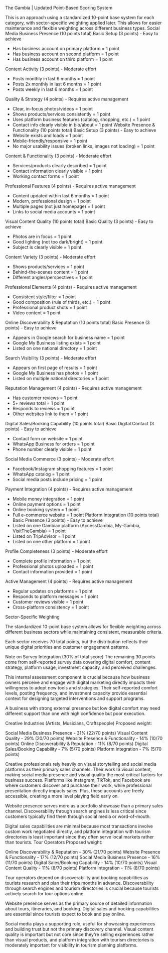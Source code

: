The Gambia | Updated Point-Based Scoring System

This is an approach using a standardized 10-point base system for each category, with sector-specific weighting applied later. This allows for easier maintenance and flexible weighting across different business types.
Social Media Business Presence (10 points total)
Basic Setup (3 points) - Easy to achieve
- Has business account on primary platform = 1 point
- Has business account on second platform = 1 point
- Has business account on third platform = 1 point

Content Activity (3 points) - Moderate effort
- Posts monthly in last 6 months = 1 point
- Posts 2x monthly in last 6 months = 1 point
- Posts weekly in last 6 months = 1 point

Quality & Strategy (4 points) - Requires active management
- Clear, in-focus photos/videos = 1 point
- Shows products/services consistently = 1 point
- Uses platform business features (catalog, shopping, etc.) = 1 point
- Contact info clearly visible in bio/about = 1 point
Website Presence & Functionality (10 points total)
Basic Setup (3 points) - Easy to achieve
- Website exists and loads = 1 point
- Mobile-friendly/responsive = 1 point
- No major usability issues (broken links, images not loading) = 1 point

Content & Functionality (3 points) - Moderate effort
- Services/products clearly described = 1 point
- Contact information clearly visible = 1 point
- Working contact forms = 1 point

Professional Features (4 points) - Requires active management
- Content updated within last 6 months = 1 point
- Modern, professional design = 1 point
- Multiple pages (not just homepage) = 1 point
- Links to social media accounts = 1 point

Visual Content Quality (10 points total)
Basic Quality (3 points) - Easy to achieve
- Photos are in focus = 1 point
- Good lighting (not too dark/bright) = 1 point
- Subject is clearly visible = 1 point

Content Variety (3 points) - Moderate effort
- Shows products/services = 1 point
- Behind-the-scenes content = 1 point
- Different angles/perspectives = 1 point

Professional Elements (4 points) - Requires active management
- Consistent style/filter = 1 point
- Good composition (rule of thirds, etc.) = 1 point
- Professional product shots = 1 point
- Video content = 1 point

Online Discoverability & Reputation (10 points total)
Basic Presence (3 points) - Easy to achieve
- Appears in Google search for business name = 1 point
- Google My Business listing exists = 1 point
- Listed on one national directory = 1 point

Search Visibility (3 points) - Moderate effort
- Appears on first page of results = 1 point
- Google My Business has photos = 1 point
- Listed on multiple national directories = 1 point

Reputation Management (4 points) - Requires active management
- Has customer reviews = 1 point
- 5+ reviews total = 1 point
- Responds to reviews = 1 point
- Other websites link to them = 1 point

Digital Sales/Booking Capability (10 points total)
Basic Digital Contact (3 points) - Easy to achieve
- Contact form on website = 1 point
- WhatsApp Business for orders = 1 point
- Phone number clearly visible = 1 point

Social Media Commerce (3 points) - Moderate effort
- Facebook/Instagram shopping features = 1 point
- WhatsApp catalog = 1 point
- Social media posts include pricing = 1 point

Payment Integration (4 points) - Requires active management
- Mobile money integration = 1 point
- Online payment options = 1 point
- Online booking system = 1 point
- Full e-commerce website = 1 point
Platform Integration (10 points total)
Basic Presence (3 points) - Easy to achieve
- Listed on one Gambian platform (AccessGambia, My-Gambia, VisitTheGambia) = 1 point
- Listed on TripAdvisor = 1 point
- Listed on one other platform = 1 point

Profile Completeness (3 points) - Moderate effort
- Complete profile information = 1 point
- Professional photos uploaded = 1 point
- Contact information provided = 1 point

Active Management (4 points) - Requires active management
- Regular updates on platforms = 1 point
- Responds to platform messages = 1 point
- Customer reviews visible = 1 point
- Cross-platform consistency = 1 point

Sector-Specific Weighting

The standardized 10-point base system allows for flexible weighting across different business sectors while maintaining consistent, measurable criteria. 

Each sector receives 70 total points, but the distribution reflects their unique digital priorities and customer engagement patterns.

Note on Survey Integration (30% of total score)
The remaining 30 points come from self-reported survey data covering digital comfort, content strategy, platform usage, investment capacity, and perceived challenges. 

This internal assessment component is crucial because how business owners perceive and engage with digital marketing directly impacts their willingness to adopt new tools and strategies. Their self-reported comfort levels, posting frequency, and investment capacity provide essential context for designing targeted interventions and support programs.

A business with strong external presence but low digital comfort may need different support than one with high confidence but poor execution.

Creative Industries (Artists, Musicians, Craftspeople)
Proposed weight:

Social Media Business Presence - 31% (22/70 points)
Visual Content Quality - 29% (20/70 points)
Website Presence & Functionality - 14% (10/70 points)
Online Discoverability & Reputation - 11% (8/70 points)
Digital Sales/Booking Capability - 7% (5/70 points)
Platform Integration - 7% (5/70 points)

Creative professionals rely heavily on visual storytelling and social media platforms as their primary sales channels. Their work IS visual content, making social media presence and visual quality the most critical factors for business success. Platforms like Instagram, TikTok, and Facebook are where customers discover and purchase their work, while professional presentation directly impacts sales. Plus, these accounts are freely accessible, creating a more level playing field early on.

Website presence serves more as a portfolio showcase than a primary sales channel. Discoverability through search engines is less critical since customers typically find them through social media or word-of-mouth. 

Digital sales capabilities are minimal because most transactions involve custom work negotiated directly, and platform integration with tourism directories is least important since they often serve local markets rather than tourists.
Tour Operators
Proposed weight:

Online Discoverability & Reputation - 30% (21/70 points)
Website Presence & Functionality - 17% (12/70 points)
Social Media Business Presence - 16% (11/70 points)
Digital Sales/Booking Capability - 14% (10/70 points)
Visual Content Quality - 11% (8/70 points)
Platform Integration - 11% (8/70 points)

Tour operators depend on discoverability and booking capabilities as tourists research and plan their trips months in advance. Discoverability through search engines and tourism directories is crucial because tourists actively search for tour options online. 

Website presence serves as the primary source of detailed information about tours, itineraries, and booking. Digital sales and booking capabilities are essential since tourists expect to book and pay online. 

Social media plays a supporting role, useful for showcasing experiences and building trust but not the primary discovery channel. Visual content quality is important but not core since they're selling experiences rather than visual products, and platform integration with tourism directories is moderately important for visibility in tourism planning platforms.
